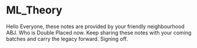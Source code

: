 # ML_Theory
Hello Everyone, these notes are provided by your friendly neighbourhood ABJ. Who is Double Placed now. Keep sharing these notes with your coming batches and carry the legacy forward. Signing off.
